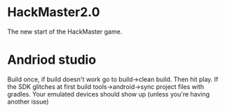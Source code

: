 # HackMaster2.0

The new start of the HackMaster game.

# Andriod studio 
Build once, if build doesn't work go to build->clean build. Then hit play.
If the SDK glitches at first build tools->android->sync project files with gradles. Your emulated devices should show up (unless you're having another issue)
